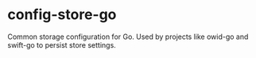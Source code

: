 # config-store-go
Common storage configuration for Go. Used by projects like owid-go and swift-go to persist store settings.
